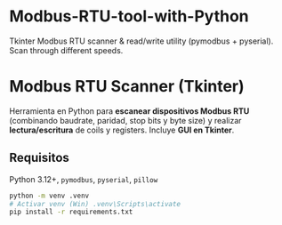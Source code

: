 # Modbus-RTU-tool-with-Python
Tkinter Modbus RTU scanner &amp; read/write utility (pymodbus + pyserial). Scan through different speeds.
# Modbus RTU Scanner (Tkinter)

Herramienta en Python para **escanear dispositivos Modbus RTU** (combinando baudrate, paridad, stop bits y byte size) y realizar **lectura/escritura** de coils y registers. Incluye **GUI en Tkinter**.

## Requisitos
Python 3.12+, `pymodbus`, `pyserial`, `pillow`
```bash
python -m venv .venv
# Activar venv (Win) .venv\Scripts\activate
pip install -r requirements.txt

